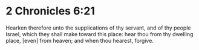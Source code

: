 # 2 Chronicles 6:21

Hearken therefore unto the supplications of thy servant, and of thy people Israel, which they shall make toward this place: hear thou from thy dwelling place, [even] from heaven; and when thou hearest, forgive.